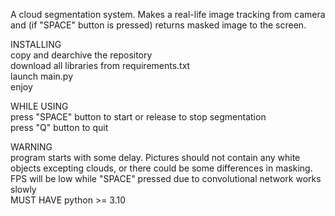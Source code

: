 A cloud segmentation system. Makes a real-life image tracking from camera and (if "SPACE" button is pressed) returns masked image to the screen.  
  
INSTALLING  
	copy and dearchive the repository  
	download all libraries from requirements.txt  
	launch main.py  
	enjoy  
  
WHILE USING  
	press "SPACE" button to start or release to stop segmentation  
	press "Q" button to quit  

WARNING  
	program starts with some delay. Pictures should not contain any white objects excepting clouds, or there could be some differences in masking. FPS will be low while "SPACE" pressed due to convolutional network works slowly  
MUST HAVE python >= 3.10
